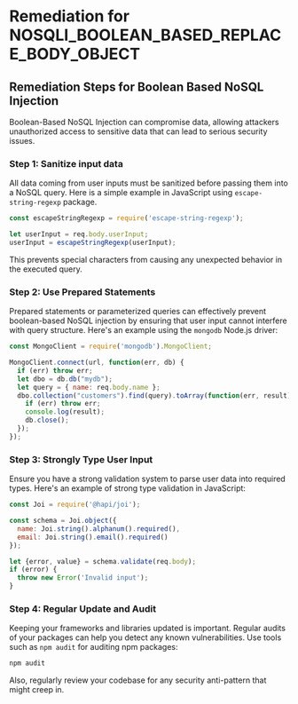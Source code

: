 # Remediation for NOSQLI_BOOLEAN_BASED_REPLACE_BODY_OBJECT

## Remediation Steps for Boolean Based NoSQL Injection
Boolean-Based NoSQL Injection can compromise data, allowing attackers unauthorized access to sensitive data that can lead to serious security issues.

### Step 1: Sanitize input data
All data coming from user inputs must be sanitized before passing them into a NoSQL query. Here is a simple example in JavaScript using `escape-string-regexp` package.

```javascript
const escapeStringRegexp = require('escape-string-regexp');

let userInput = req.body.userInput;
userInput = escapeStringRegexp(userInput);
```
This prevents special characters from causing any unexpected behavior in the executed query.

### Step 2: Use Prepared Statements
Prepared statements or parameterized queries can effectively prevent boolean-based NoSQL injection by ensuring that user input cannot interfere with query structure. Here's an example using the `mongodb` Node.js driver:

```javascript
const MongoClient = require('mongodb').MongoClient;

MongoClient.connect(url, function(err, db) {
  if (err) throw err;
  let dbo = db.db("mydb");
  let query = { name: req.body.name };
  dbo.collection("customers").find(query).toArray(function(err, result) {
    if (err) throw err;
    console.log(result);
    db.close();
  });
});
```

### Step 3: Strongly Type User Input
Ensure you have a strong validation system to parse user data into required types. Here's an example of strong type validation in JavaScript:

```javascript
const Joi = require('@hapi/joi');

const schema = Joi.object({
  name: Joi.string().alphanum().required(),
  email: Joi.string().email().required()
});

let {error, value} = schema.validate(req.body);
if (error) {
  throw new Error('Invalid input');
}
```

### Step 4: Regular Update and Audit
Keeping your frameworks and libraries updated is important. Regular audits of your packages can help you detect any known vulnerabilities. Use tools such as `npm audit` for auditing npm packages:

```bash
npm audit
```
Also, regularly review your codebase for any security anti-pattern that might creep in.